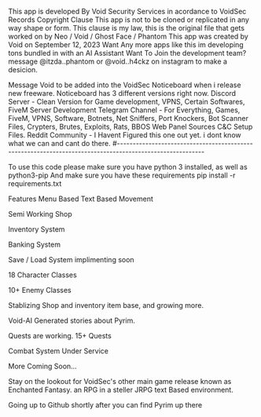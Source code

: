 This app is developed By Void Security Services in acordance to VoidSec Records Copyright Clause
This app is not to be cloned or replicated in any way shape or form.
This clause is my law, this is the original file that gets worked on by Neo / Void / Ghost Face / Phantom
This app was created by Void on September 12, 2023
Want Any more apps like this im developing tons bundled in with an AI Assistant
Want To Join the development team? message @itzda..phantom or @void..h4ckz on instagram to make a desicion.

Message Void to be added into the VoidSec Noticeboard when i release new freeware.
Noticeboard has 3 different versions right now.
Discord Server - Clean Version for Game development, VPNS, Certain Softwares, FiveM Server Development
Telegram Channel - For Everything, Games, FiveM, VPNS, Software, Botnets, Net Sniffers, Port Knockers, Bot Scanner Files, Crypters, Brutes, Exploits, Rats, BBOS Web Panel Sources C&C Setup Files.
Reddit Community - I Havent Figured this one out yet. i dont know what we can and cant do there.
#---------------------------------------------------------------------------------------------------------

To use this code please make sure you have python 3 installed, as well as python3-pip
And make sure you have these requirements
pip install -r requirements.txt

Features
Menu Based Text Based Movement

Semi Working Shop

Inventory System

Banking System

Save / Load System implimenting soon

18 Character Classes

10+ Enemy Classes

Stablizing Shop and inventory item base, and growing more.

Void-AI Generated stories about Pyrim.

Quests are working. 15+ Quests

Combat System Under Service

More Coming Soon...

Stay on the lookout for VoidSec's other main game release known as Enchanted Fantasy. an RPG in a steller JRPG text Based environment.

Going up to Github shortly after you can find Pyrim up there
